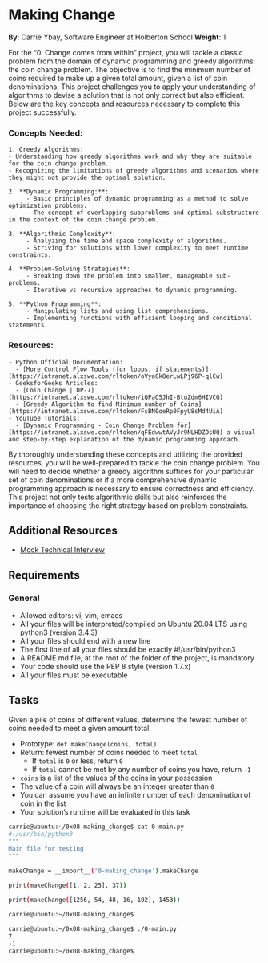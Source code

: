 # Making Change

**By**: Carrie Ybay, Software Engineer at Holberton School
**Weight**: 1

For the “0. Change comes from within” project, you will tackle a classic problem from the domain of dynamic programming and greedy algorithms: the coin change problem. The objective is to find the minimum number of coins required to make up a given total amount, given a list of coin denominations. This project challenges you to apply your understanding of algorithms to devise a solution that is not only correct but also efficient. Below are the key concepts and resources necessary to complete this project successfully.

### Concepts Needed:
    1. Greedy Algorithms:
    - Understanding how greedy algorithms work and why they are suitable for the coin change problem.
    - Recognizing the limitations of greedy algorithms and scenarios where they might not provide the optimal solution.

    2. **Dynamic Programming:**:
         - Basic principles of dynamic programming as a method to solve optimization problems.
         - The concept of overlapping subproblems and optimal substructure in the context of the coin change problem.  
    
    3. **Algorithmic Complexity**:
         - Analyzing the time and space complexity of algorithms.
         - Striving for solutions with lower complexity to meet runtime constraints.

    4. **Problem-Solving Strategies**:
         - Breaking down the problem into smaller, manageable sub-problems.
         - Iterative vs recursive approaches to dynamic programming.

    5. **Python Programming**:
         - Manipulating lists and using list comprehensions.
         - Implementing functions with efficient looping and conditional statements.

### Resources:
    - Python Official Documentation:
      - [More Control Flow Tools (for loops, if statements)](https://intranet.alxswe.com/rltoken/oVyaCk8erLwLPj96P-qlCw)
    - GeeksforGeeks Articles:
      - [Coin Change | DP-7](https://intranet.alxswe.com/rltoken/iQPaO5JhI-BtuZdm6HIVCQ)
      - [Greedy Algorithm to find Minimum number of Coins](https://intranet.alxswe.com/rltoken/FsBN0oeRp0FpyU8sMd4UiA)
    - YouTube Tutorials:
      - [Dynamic Programming - Coin Change Problem for](https://intranet.alxswe.com/rltoken/qFEdwwtAVyJr9NLHDZDsUQ) a visual and step-by-step explanation of the dynamic programming approach.

By thoroughly understanding these concepts and utilizing the provided resources, you will be well-prepared to tackle the coin change problem. You will need to decide whether a greedy algorithm suffices for your particular set of coin denominations or if a more comprehensive dynamic programming approach is necessary to ensure correctness and efficiency. This project not only tests algorithmic skills but also reinforces the importance of choosing the right strategy based on problem constraints.

## Additional Resources
   - [Mock Technical Interview](https://intranet.alxswe.com/rltoken/ktLaKIVRkq_-byFO-_-aGg)
## Requirements
### General
- Allowed editors: vi, vim, emacs
- All your files will be interpreted/compiled on Ubuntu 20.04 LTS using python3 (version 3.4.3)
- All your files should end with a new line
- The first line of all your files should be exactly #!/usr/bin/python3
- A README.md file, at the root of the folder of the project, is mandatory
- Your code should use the PEP 8 style (version 1.7.x)
- All your files must be executable

## Tasks
Given a pile of coins of different values, determine the fewest number of coins needed to meet a given amount total.

- Prototype: ```def makeChange(coins, total)```
- Return: fewest number of coins needed to meet ```total```
  - If ```total``` is ```0``` or less, return ```0```
  - If ```total``` cannot be met by any number of coins you have, return ```-1```
- ```coins``` is a list of the values of the coins in your possession
- The value of a coin will always be an integer greater than ```0```
- You can assume you have an infinite number of each denomination of coin in the list
- Your solution’s runtime will be evaluated in this task

```bash
carrie@ubuntu:~/0x08-making_change$ cat 0-main.py
#!/usr/bin/python3
"""
Main file for testing
"""

makeChange = __import__('0-making_change').makeChange

print(makeChange([1, 2, 25], 37))

print(makeChange([1256, 54, 48, 16, 102], 1453))

carrie@ubuntu:~/0x08-making_change$
```
```bash
carrie@ubuntu:~/0x08-making_change$ ./0-main.py
7
-1
carrie@ubuntu:~/0x08-making_change$
```
